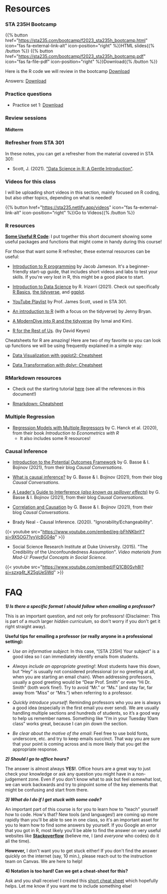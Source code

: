 ---
---
# Resources

### STA 235H Bootcamp

{{% button href="https://sta235.com/bootcamp/f2023_sta235h_bootcamp.html" icon="fas fa-external-link-alt" icon-position="right" %}}HTML slides{{% /button %}} {{% button href="https://sta235.com/bootcamp/f2023_sta235h_bootcamp.pdf" icon="fas fa-file-pdf" icon-position="right" %}}Download{{% /button %}} 

Here is the R code we will review in the bootcamp <a onclick="ga('send', 'event', 'External-Link','click','bootcamp','0','Link');" href="https://raw.githubusercontent.com/maibennett/sta235/main/exampleSite/content/bootcamp/code/sta235_bootcamp.R" target="_blank" class="btn btn-default">Download<i class="fas fa-code"></i></a>

Answers: <a onclick="ga('send', 'event', 'External-Link','click','bootcamp_answers','0','Link');" href="https://raw.githubusercontent.com/maibennett/sta235/main/exampleSite/content/bootcamp/code/sta235_bootcamp_answers.R" target="_blank" class="btn btn-default">Download<i class="fas fa-code"></i></a>

### Practice questions

<script>let date = Date.now();</script>
- Practice set 1: <a onclick="gtag('event','practice1', {'event_category': 'HW','event_label': 'practice1', 'event_action': date, 'debug_mode':true });" href="https://sta235.com/PracticeQuestions/STA235H_PracticeQ1.html" target="_blank" class="btn btn-default">Download<i class="fas fa-external-link-alt"></i></a>

### Review sessions

#### Midterm

<!-- Slides (pdf) <a onclick="ga('send', 'event', 'External-Link','click','reviewsession','0','Link');" href="https://sta235.com/ReviewSession/Midterm/f2023_sta235h_ReviewMidterm.pdf" target="_blank" class="btn btn-default">Download<i class="fas fa-file-pdf"></i></a>

Slides (html) <a onclick="ga('send', 'event', 'External-Link','click','reviewsession','0','Link');" href="https://sta235.com/ReviewSession/Midterm/f2023_sta235h_ReviewMidterm.pdf" target="_blank" class="btn btn-default">Download<i class="fa-external-link-alt"></i></a>

R code (we won't be going over code) <a onclick="ga('send', 'event', 'External-Link','click','reviewsession_code','0','Link');" href="https://raw.githubusercontent.com/maibennett/sta235/main/exampleSite/content/ReviewSession/Midterm/STA235H_ReviewMidterm.R" target="_blank" class="btn btn-default">Download<i class="fas fa-code"></i></a> -->

<!-- **Answers:** <a onclick="ga('send', 'event', 'External-Link','click','reviewsession_answers','0','Link');" href="https://sta235.com/ReviewSession/Midterm/f2023_sta235h_ReviewMidterm_Answers.html" target="_blank" class="btn btn-default">Download<i class="fa-external-link-alt"></i></a> -->


### Refresher from STA 301

In these notes, you can get a refresher from the material covered in STA 301:

- Scott, J. (2021). ["Data Science in R: A Gentle Introduction"](https://bookdown.org/jgscott/DSGI/).

### Videos for this class

I will be uploading short videos in this section, mainly focused on R coding, but also other topics, depending on what is needed!

{{% button href="https://sta235.netlify.app/videos" icon="fas fa-external-link-alt" icon-position="right" %}}Go to Videos{{% /button %}}  

### R resources

[**Some Useful R Code**](https://sta235.netlify.app/UsefulRCode/STA235H_Useful_R_Code.html): I put together this short document showing some useful packages and functions that might come in handy during this course!

For those that want some R refresher, these external resources can be useful:

- [Introduction to R programming](https://jacobjameson.github.io/Intro%20R.html) by Jacob Jameson. It's a beginner-friendly start-up guide, that includes short videos and labs to test your skills. If you're very lost in R, this might be a good place to start. 

- [Introduction to Data Science](https://rafalab.github.io/dsbook/) by R. Irizarri (2021). Check out specifically [R Basics](https://rafalab.github.io/dsbook/r-basics.html), [the tidyverse](https://rafalab.github.io/dsbook/tidyverse.html), and [ggplot](https://rafalab.github.io/dsbook/ggplot2.html).

- [YouTube Playlist](https://youtube.com/playlist?list=PL8Yi9OGQMf2EFHkS8-n5AXuaFpD_rXdoA) by Prof. James Scott, used in STA 301.

- [An introduction to R](https://stat545.com/) (with a focus on the tidyverse) by Jenny Bryan.

- [A ModernDive into R and the tidyverse](https://moderndive.com/index.html) (by Ismai and Kim).

- [R for the Rest of Us](https://rfortherestofus.com/resources/). (by David Keyes)

Cheatsheets for R are amazing! Here are two of my favorite so you can look up functions we will be using frequently explained in a simple way:

- [Data Visualization with ggplot2: Cheatsheet](https://sta235.netlify.com/images/data-visualization.pdf)

- [Data Transformation with dplyr: Cheatsheet](https://sta235.netlify.com/images/data-transformation.pdf)


### RMarkdown resources

- Check out the starting tutorial [here](https://sta235.netlify.app/rmarkdown_tutorial/) (see all the references in this document!)

- [Rmarkdown: Cheatsheet](https://sta235.netlify.com/images/rmarkdown.pdf)

### Multiple Regression

- [Regression Models with Multiple Regressors](https://www.econometrics-with-r.org/6-rmwmr.html) by C. Hanck et al. (2020), from their book *Introduction to Econometrics with R*
	- It also includes some R resources!

### Causal Inference

- [Introduction to the Potential Outcomes Framework](https://www.causalconversations.com/post/po-introduction/) by G. Basse & I. Bojinov (2021), from their blog *Causal Conversations*.

- [What is causal inference?](https://www.causalconversations.com/post/causal-inf-intro/) by G. Basse & I. Bojinov (2021), from their blog *Causal Conversations*.

- [A Leader's Guide to Interference (*also known as spillover effects*)](https://www.causalconversations.com/post/interference/) by G. Basse & I. Bojinov (2021), from their blog *Causal Conversations*.

- [Correlation and Causation](https://www.causalconversations.com/post/correlation-causation/) by G. Basse & I. Bojinov (2021), from their blog *Causal Conversations*.

- Brady Neal - Causal Inference. (2020). "Ignorability/Echangeability".

{{< youtube src="https://www.youtube.com/embed/eg-bFhNKbnY?si=9X5OG71yyVcBG04p" >}}

- Social Science Research Institute at Duke University. (2015). "The Credibility of the Unconfoundedness Assumption". *Video materials from Mod-U: Powerful Concepts in Social Science*.

{{< youtube src="https://www.youtube.com/embed/FQ1CB0Svh8I?si=szxg4t_K25gUeSWd" >}}


# FAQ

***1) Is there a specific format I should follow when emailing a professor?***

This is an important question, and not only for professors! (Disclaimer: This is part of a much larger *hidden curriculum*, so don't worry if you don't get it right straight away).

**Useful tips for emailing a professor (or really anyone in a professional setting):**

- *Use an informative subject*: In this case, “[STA 235H] Your subject” is a good idea so I can immediately identify emails from students.

- *Always include an appropriate greeting!*: Most students have this down, but “Hey” is usually not considered professional (or no greeting at all, when you are starting an email chain). When addressing professors, usually a good greeting would be “Dear Prof. Smith” or even “Hi Dr. Smith” (both work fine!). Try to avoid “Mr.” or “Ms.” (and stay far, far away from “Miss” or “Mrs.”) when referring to a professor.

- *Quickly introduce yourself*: Reminding professors who you are is always a good idea (especially in the first email you ever send). We are usually handling multiple sections and hundreds of students, so it’s a good way to help us remember names. Something like “I’m in your Tuesday 10am class” works great, because I can pin down the section.

- *Be clear about the motive of the email*: Feel free to use bold fonts, underscore, etc. and try to keep emails succinct. That way you are sure that your point is coming across and is more likely that you get the appropriate response.


***2) Should I go to office hours?***

The answer is almost always **YES!**. Office hours are a great way to just check your knowledge or ask any question you might have in a non-judgement zone. Even if you don't know what to ask but feel somewhat lost, we can work backwards and try to pinpoint some of the key elements that might be confusing and start from there.  

***3) What do I do if I get stuck with some code?***

An important part of this course is for you to learn how to "teach" yourself how to code. How's that? New tools (and languages!) are coming up more rapidly than you'll be able to see in one class, so it's an important asset for you to learn how to find some answers by yourself. If you Google an error that you got in R, most likely you'll be able to find the answer on very useful websites like **[Stackoverflow](https://stackoverflow.com/)** (believe me, I (and *everyone* who codes) do it all the time). 

**However,** I don't want you to get stuck either! If you don't find the answer quickly on the internet (say, 10 min.), please reach out to the instruction team on Canvas. We are here to help!

**4) Notation is too hard! Can we get a cheat-sheet for this?**

Ask and you shall receive! I created this [short cheat sheet](https://sta235.netlify.app/notation_cheatsheet/) which hopefully helps. Let me know if you want me to include something else!

